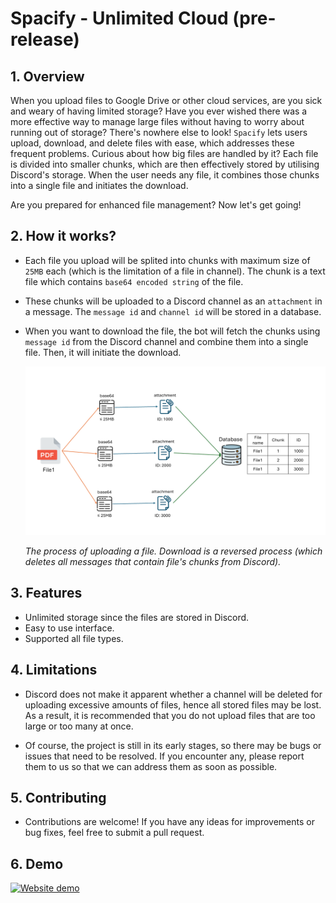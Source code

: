 # Spacify - Unlimited Cloud (pre-release)

## 1. Overview

When you upload files to Google Drive or other cloud services, are you sick and weary of having limited storage? Have you ever wished there was a more effective way to manage large files without having to worry about running out of storage? There's nowhere else to look! `Spacify` lets users upload, download, and delete files with ease, which addresses these frequent problems. Curious about how big files are handled by it? Each file is divided into smaller chunks, which are then effectively stored by utilising Discord's storage. When the user needs any file, it combines those chunks into a single file and initiates the download. 

Are you prepared for enhanced file management? Now let's get going!

## 2. How it works?

- Each file you upload will be splited into chunks with maximum size of `25MB` each (which is the limitation of a file in channel). The chunk is a text file which contains `base64 encoded string` of the file.

- These chunks will be uploaded to a Discord channel as an `attachment` in a message. The `message id` and `channel id` will be stored in a database.

- When you want to download the file, the bot will fetch the chunks using `message id` from the Discord channel and combine them into a single file. Then, it will initiate the download.

    ![Upload demo](./img/demo1.png)

    *The process of uploading a file. Download is a reversed process (which deletes all messages that contain file's chunks from Discord).*

## 3. Features

- Unlimited storage since the files are stored in Discord.
- Easy to use interface.
- Supported all file types.

## 4. Limitations

- Discord does not make it apparent whether a channel will be deleted for uploading excessive amounts of files, hence all stored files may be lost. As a result, it is recommended that you do not upload files that are too large or too many at once.

- Of course, the project is still in its early stages, so there may be bugs or issues that need to be resolved. If you encounter any, please report them to us so that we can address them as soon as possible.

## 5. Contributing

- Contributions are welcome! If you have any ideas for improvements or bug fixes, feel free to submit a pull request.

## 6. Demo

[![Website demo]()]()

